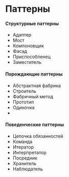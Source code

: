 # Паттерны 

#### Структурные паттерны
* Адаптер
* Мост
* Компоновщик
* Фасад
* Приспособленец
* Заместитель

#### Порождающие паттерны
* Абстрактная фабрика
* Строитель
* Фабричный метод
* Прототип
* Одиночка
* 
#### Поведенческие паттерны
* Цепочка обязанностей
* Команда
* Итератор
* Интерпретатор
* Посредник
* Хранитель
* Наблюдатель




